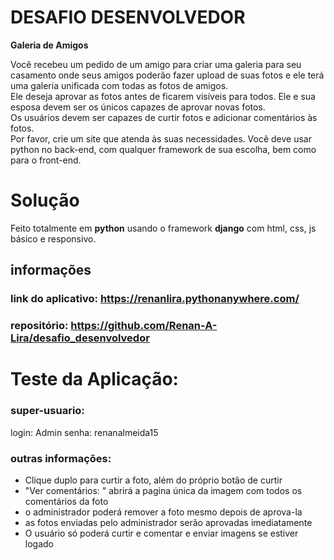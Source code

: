 ﻿# DESAFIO DESENVOLVEDOR

**Galeria de Amigos**

Você recebeu um pedido de um amigo para criar uma galeria para seu casamento onde seus amigos poderão fazer upload de suas fotos e ele terá uma galeria unificada com todas as fotos de amigos.  
Ele deseja aprovar as fotos antes de ficarem visíveis para todos. Ele e sua esposa devem ser os únicos capazes de aprovar novas fotos.  
Os usuários devem ser capazes de curtir fotos e adicionar comentários às fotos.  
Por favor, crie um site que atenda às suas necessidades. Você deve usar python no back-end, com qualquer framework de sua escolha, bem como para o front-end.


# Solução

Feito totalmente em **python** usando o framework **django** com html, css, js básico e responsivo.

## informações

### link do aplicativo: https://renanlira.pythonanywhere.com/
### repositório: https://github.com/Renan-A-Lira/desafio_desenvolvedor 
 
# Teste da Aplicação:
### super-usuario:
 login: Admin
 senha: renanalmeida15
 ### outras informações:
 * Clique duplo para curtir a foto, além do próprio botão de curtir
 * "Ver comentários: " abrirá a pagina única da imagem com todos os comentários da foto
 * o administrador poderá remover a foto mesmo depois de aprova-la
 * as fotos enviadas pelo administrador serão aprovadas imediatamente 
 * O usuário só poderá curtir e comentar e enviar imagens se estiver logado
